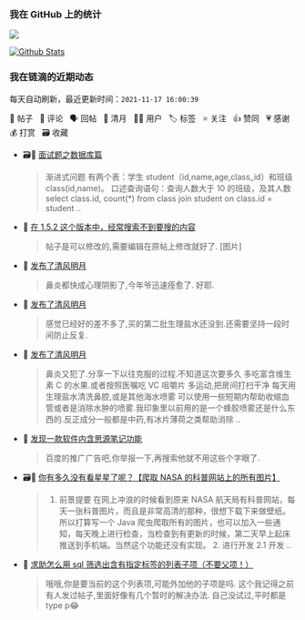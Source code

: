 ### 我在 GitHub 上的统计

<a title="Hits" target="_blank" href="https://github.com/Crowds21/Crowds21"><img src="https://hits.b3log.org/crowds21/crowds21.svg"></a>

[![Github Stats](https://github-readme-stats.vercel.app/api?username=crowds21&theme=tokyonight&show_icons=true)](https://github.com/crowds21)

<!--events start -->

### 我在链滴的近期动态

每天自动刷新，最近更新时间：`2021-11-17 16:00:39`

📝 帖子 &nbsp; 💬 评论 &nbsp; 🗣 回帖 &nbsp; 🌙 清月 &nbsp; 👨‍💻 用户 &nbsp; 🏷️ 标签 &nbsp; ⭐️ 关注 &nbsp; 👍 赞同 &nbsp; 💗 感谢 &nbsp; 💰 打赏 &nbsp; 🗃 收藏

* 🗃📝 [面试题之数据库篇](https://ld246.com/article/1636883579066)

  > 渐进式问题 有两个表：学生 student（id,name,age,class_id）和班级 class(id,name)。 口述查询语句：查询人数大于 10 的班级，及其人数 select class.id, count(*) from class join student on class.id = student ..
* 💬 [在 1.5.2 这个版本中，经常搜索不到要搜的内容](https://ld246.com/article/1636939446532/comment/1636941698141#comments)

  > 帖子是可以修改的,需要编辑在原帖上修改就好了. [图片]
* 🌙 [发布了清风明月](https://ld246.com/member/crowds21/breezemoons/1636887979305)

  > 鼻炎都快成心理阴影了,今年爷迅速痊愈了. 好耶.
* 🌙 [发布了清风明月](https://ld246.com/member/crowds21/breezemoons/1636858631840)

  > 感觉已经好的差不多了,买的第二批生理盐水还没到.还需要坚持一段时间防止反复.
* 🌙 [发布了清风明月](https://ld246.com/member/crowds21/breezemoons/1636427891258)

  > 鼻炎又犯了.分享一下以往克服的过程.不知道这次要多久 多吃富含维生素 C 的水果.或者按照医嘱吃 VC 咀嚼片 多运动,把房间打扫干净 每天用生理盐水清洗鼻腔,或是其他海水喷雾 可以使用一些短期内帮助收缩血管或者是消除水肿的喷雾.我印象里以前用的是一个蜂胶喷雾还是什么东西的.反正成分一般都是中药,有冰片薄荷之类帮助消除 ..
* 💬 [发现一款软件内含思源笔记功能](https://ld246.com/article/1636334851352/comment/1636339770378#comments)

  > 百度的推广广告吧,你举报一下,再搜索他就不用这些个字眼了.
* 🗃📝 [你有多久没有看星星了呢？【爬取 NASA 的科普网站上的所有图片】](https://ld246.com/article/1636206449328)

  > 1. 前景提要 在网上冲浪的时候看到原来 NASA 航天局有科普网站，每天一张科普图片，而且是非常高清的那种，很想下载下来做壁纸。 所以打算写一个 Java 爬虫爬取所有的图片，也可以加入一些通知，每天晚上进行检查，当检查到有更新的时候，第二天早上起床推送到手机端。当然这个功能还没有实现。 2. 进行开发 2.1 开发 ..
* 💬 [求助怎么用 sql 筛选出含有指定标签的列表子项（不要父项！）](https://ld246.com/article/1636098976341/comment/1636164274704#comments)

  > 哦哦,你是要当前的这个列表项,可能外加他的子项是吗. 这个我记得之前有人发过帖子,里面好像有几个暂时的解决办法. 自己没试过,平时都是 type p😂


<!--events end -->
